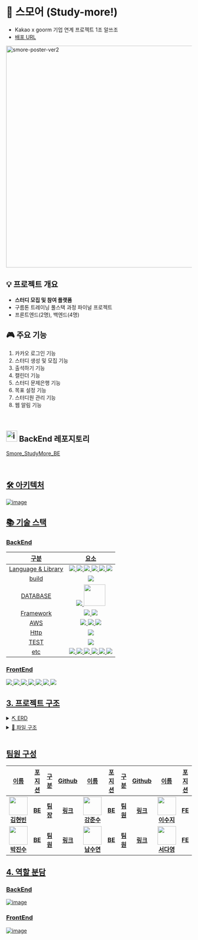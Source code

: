 # 🍪 스모어 (Study-more!)
- Kakao x goorm 기업 연계 프로젝트 1조 알쓰조 <br>
- [배포 URL](http://ec2-43-202-238-3.ap-northeast-2.compute.amazonaws.com:3000)

<img width="600" alt="smore-poster-ver2" src="https://github.com/user-attachments/assets/f64e34f8-0997-41ec-9658-931b1346a2c6">

<br>

## 💡 프로젝트 개요
- <b>스터디 모집 및 참여 플랫폼</b>
- 구름톤 트레이닝 풀스택 과정 파이널 프로젝트
- 프론트엔드(2명), 백엔드(4명)

## 🎮 주요 기능
1. 카카오 로그인 기능
2. 스터디 생성 및 모집 기능
3. 출석하기 기능 
4. 캘린더 기능
5. 스터디 문제은행 기능
6. 목표 설정 기능
7. 스터디원 관리 기능
8. 웹 알림 기능

<br>
</div>

## <img src="https://github.com/user-attachments/assets/a6d0c6cc-d4a0-406c-834e-d8721a313806" alt="image" width="30"/> BackEnd 레포지토리
<a href="https://github.com/goorm-6th-Als/Smore_StudyMore_BE"> Smore_StudyMore_BE

</div>

<br>

##  🛠 아키텍처
![image](https://github.com/user-attachments/assets/f911955e-4735-441f-a52a-7327e648c85a)


## 📚 기술 스택
### BackEnd
|   **구분**   | **요소** |
| :----: | :----: |
| Language & Library|<img src="https://img.shields.io/badge/java-007396?style=flat-square&logo=openjdk&logoColor=white"/> <img src="https://img.shields.io/badge/springsecurity-6DB33F?style=flat-square&logo=springsecurity&logoColor=white"/> <img src="https://img.shields.io/badge/STOMP-6DB33F?style=flat-square&logo=stomp&logoColor=white"/> <img src="https://img.shields.io/badge/WebSocket-000000?style=flat-square&logo=websocket&logoColor=white"/> <img src="https://img.shields.io/badge/jwt-007396?style=flat-square&logo=jwt&logoColor=white"/> <img src="https://img.shields.io/badge/jpa-007396?style=flat-square&logo=jwt&logoColor=white"/>|
| build | <img src="https://img.shields.io/badge/Gradle-02303A?style=flat-square&logo=Gradle&logoColor=white"/>|
| DATABASE | <img src="https://img.shields.io/badge/MySQL-4479A1?style=flat-square&logo=MySQL&logoColor=white"/> <img width="58" src="https://img.shields.io/badge/rails-%23CC0000.svg?style=for-the-badge&logo=ruby-on-rails&logoColor=white"/> |
| Framework |  <img src="https://img.shields.io/badge/Spring-6DB33F?style=flat-square&logo=Spring&logoColor=white"/> <img src="https://img.shields.io/badge/springboot-6DB33F?style=flat-square&logo=springboot&logoColor=white"/>|
| AWS |  <img src="https://img.shields.io/badge/ec2-FF9900?style=flat-square&logo=amazonec2&logoColor=black"/> <img src="https://img.shields.io/badge/S3-FF9900?style=flat-square&logo=Amazon S3&logoColor=black"/> <img src="https://img.shields.io/badge/ROUTE 53-FF9900?style=flat-square&logo=amazonroute53&logoColor=black"/>|
| Http | <img src="https://img.shields.io/badge/Apache Tomcat-F8DC75?style=flat-square&logo=apachetomcat&logoColor=black"/> |
| TEST | <img src="https://img.shields.io/badge/Postman-FF6C37?style=flat-square&logo=Postman&logoColor=white"/> |
| etc | <img src="https://img.shields.io/badge/GitHub-181717?style=flat-square&logo=GitHub&logoColor=white"/> <img src="https://img.shields.io/badge/Jira-0052CC?style=flat-square&logo=jira&logoColor=white"/> <img src="https://img.shields.io/badge/IntelliJIDEA-000000?style=flat-square&logo=intellij-idea&logoColor=white"/> <img src="https://img.shields.io/badge/Notion-000000?style=flat-square&logo=notion&logoColor=white"/> <img src="https://img.shields.io/badge/Discord-000000?style=flat-square&logo=discord&logoColor=#5865F2"/> <img src="https://img.shields.io/badge/Figma-000000?style=flat-square&logo=figma&logoColor=#F24E1E"/>|

    

### FrontEnd
<img src="https://img.shields.io/badge/JavaScript-F7DF1E?style=flat-square&logo=javascript&logoColor=black"/> <img src="https://img.shields.io/badge/react-20232a?style=flat-square&logo=react&logoColor=61DAFB"/> <img src="https://img.shields.io/badge/axios-5A29E4?style=flat-square&logo=axios&logoColor=white"/> <img src="https://img.shields.io/badge/HTML5-E34F26?style=flat-square&logo=html5&logoColor=white"/> <img src="https://img.shields.io/badge/CSS3-1572B6?style=flat-square&logo=css3&logoColor=white"/> <img src="https://img.shields.io/badge/Bootstrapap-7952B3?style=flat-square&logo=bootstrap&logoColor=white"/> <img src="https://img.shields.io/badge/GitHub-181717?style=flat-square&logo=GitHub&logoColor=white"/> 

## 3. 프로젝트 구조

<details> <summary> ⛏ ERD </summary>

    ![image](https://github.com/user-attachments/assets/624f2789-866c-4dc7-b970-162488845c97)
</details>

<details><summary>📂 파일 구조</summary>
    
```

├─build
│  ├─classes
│  │  └─java
│  │      └─main
│  │          └─com
│  │              └─als
│  │                  └─SMore
│  │                      ├─domain
│  │                      │  ├─entity
│  │                      │  └─repository
│  │                      ├─global
│  │                      │  └─json
│  │                      ├─log
│  │                      │  └─timeTrace
│  │                      ├─notification
│  │                      │  ├─controller
│  │                      │  ├─dto
│  │                      │  ├─repository
│  │                      │  └─service
│  │                      ├─study
│  │                      │  ├─attendance
│  │                      │  │  ├─controller
│  │                      │  │  ├─DTO
│  │                      │  │  │  ├─request
│  │                      │  │  │  └─response
│  │                      │  │  ├─service
│  │                      │  │  │  └─impl
│  │                      │  │  └─validator
│  │                      │  ├─calendar
│  │                      │  │  ├─controller
│  │                      │  │  ├─dto
│  │                      │  │  │  ├─request
│  │                      │  │  │  └─response
│  │                      │  │  ├─service
│  │                      │  │  │  └─impl
│  │                      │  │  └─validator
│  │                      │  ├─chatting
│  │                      │  │  ├─config
│  │                      │  │  ├─controller
│  │                      │  │  ├─DTO
│  │                      │  │  └─service
│  │                      │  ├─dashboard
│  │                      │  │  ├─controller
│  │                      │  │  ├─DTO
│  │                      │  │  ├─mapper
│  │                      │  │  └─service
│  │                      │  ├─enter
│  │                      │  │  ├─controller
│  │                      │  │  ├─DTO
│  │                      │  │  ├─mapper
│  │                      │  │  └─service
│  │                      │  ├─management
│  │                      │  │  ├─controller
│  │                      │  │  ├─DTO
│  │                      │  │  ├─mapper
│  │                      │  │  └─service
│  │                      │  ├─notice
│  │                      │  │  ├─controller
│  │                      │  │  ├─DTO
│  │                      │  │  ├─service
│  │                      │  │  └─validator
│  │                      │  ├─problem
│  │                      │  │  ├─controller
│  │                      │  │  ├─DTO
│  │                      │  │  │  ├─request
│  │                      │  │  │  │  ├─problem
│  │                      │  │  │  │  └─problemBank
│  │                      │  │  │  └─response
│  │                      │  │  │      ├─problem
│  │                      │  │  │      └─problemBank
│  │                      │  │  ├─service
│  │                      │  │  │  └─impl
│  │                      │  │  │      ├─problem
│  │                      │  │  │      └─problemBank
│  │                      │  │  └─validator
│  │                      │  ├─studyCRUD
│  │                      │  │  ├─controller
│  │                      │  │  ├─DTO
│  │                      │  │  ├─mapper
│  │                      │  │  ├─service
│  │                      │  │  └─utils
│  │                      │  └─todo
│  │                      │      ├─controller
│  │                      │      ├─DTO
│  │                      │      ├─mapper
│  │                      │      └─service
│  │                      └─user
│  │                          ├─login
│  │                          │  ├─config
│  │                          │  ├─controller
│  │                          │  ├─dto
│  │                          │  │  └─response
│  │                          │  ├─service
│  │                          │  └─util
│  │                          │      └─aop
│  │                          │          ├─annotation
│  │                          │          └─dto
│  │                          ├─mypage
│  │                          │  ├─config
│  │                          │  ├─controller
│  │                          │  ├─dto
│  │                          │  │  ├─request
│  │                          │  │  └─response
│  │                          │  └─service
│  │                          └─mystudy
│  │                              ├─controller
│  │                              ├─dto
│  │                              │  ├─request
│  │                              │  └─response
│  │                              └─service

 ```

</details>

<br>

## 팀원 구성

<div align="center">

|   **이름**   | **포지션** | **구분** | **Github** |   **이름**   | **포지션** | **구분** | **Github** |   **이름**   | **포지션** | **구분** |       **Github** |
| ---- | ---- | ---- | ------ | ---- | ---- | ---- | ------ | ---- | ---- | ---- | ------ |
| <div align="center"><img src="https://avatars.githubusercontent.com/u/96505736?v=4" width="50" height="50"/><br><b>김현빈</b></div> | <div align="center"><b>BE</b></div> | <div align="center"><b>팀장</b></div> | <div align="center"><b>[링크](https://github.com/khv9786)</b></div> | <div align="center"><img src="https://avatars.githubusercontent.com/u/108870712?v=4" width="50" height="50"/><br><b>강준수</b></div> | <div align="center"><b>BE</b></div> | <div align="center"><b>팀원</b></div> | <div align="center"><b>[링크](https://github.com/Kangjunesu)</b></div> | <div align="center"><img src="https://avatars.githubusercontent.com/u/104208670?v=4" width="50" height="50"/><br><b>이수지</b></div> | <div align="center"><b>FE</b></div> | <div align="center"><b>팀원</b></div> | <div align="center"><b>[링크](https://github.com/ssssuji)</b></div> |
| <div align="center"><img src="https://avatars.githubusercontent.com/u/75283640?v=4" width="50" height="50"/><br><b>박진수</b></div> | <div align="center"><b>BE</b></div> | <div align="center"><b>팀원</b></div> | <div align="center"><b>[링크](https://github.com/qkrwlstn1)</b></div> | <div align="center"><img src="https://avatars.githubusercontent.com/u/53739820?v=4" width="50" height="50"/><br><b>남수연</b></div> | <div align="center"><b>BE</b></div> | <div align="center"><b>팀원</b></div> | <div align="center"><b>[링크](https://github.com/namtndus)</b></div> | <div align="center"><img src="https://avatars.githubusercontent.com/u/109202222?v=4" width="50" height="50"/><br><b>서다영</b></div> | <div align="center"><b>FE</b></div> | <div align="center"><b>팀원</b></div> | <div align="center"><b>[링크](https://github.com/savedinstancestate)</b></div> |
</div>


## 4. 역할 분담
### BackEnd
![image](https://github.com/user-attachments/assets/7804068f-b445-493f-91e7-2cb7abe87ed9)
### FrontEnd
![image](https://github.com/user-attachments/assets/da995bc7-b7c3-40fb-bd58-2934769162fe)

